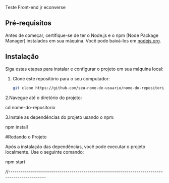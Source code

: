 Teste Front-end jr econverse

## Pré-requisitos

Antes de começar, certifique-se de ter o Node.js e o npm (Node Package Manager) instalados em sua máquina. Você pode baixá-los em [nodejs.org](https://nodejs.org/).

## Instalação

Siga estas etapas para instalar e configurar o projeto em sua máquina local:

1. Clone este repositório para o seu computador:

   ```bash
   git clone https://github.com/seu-nome-de-usuario/nome-do-repositorio.git

2.Navegue até o diretório do projeto:

cd nome-do-repositorio


3.Instale as dependências do projeto usando o npm:

npm install


#Rodando o Projeto

Após a instalação das dependências, você pode executar o projeto localmente. Use o seguinte comando:

npm start

//------------------------------------------------------------------------------------------------

